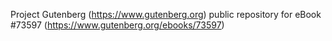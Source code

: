 Project Gutenberg (https://www.gutenberg.org) public repository for eBook #73597 (https://www.gutenberg.org/ebooks/73597)
